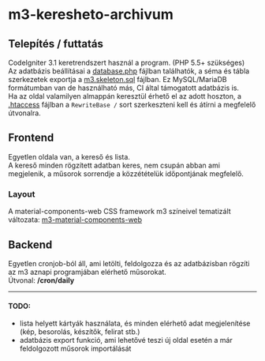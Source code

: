 # m3-keresheto-archivum

## Telepítés / futtatás
CodeIgniter 3.1 keretrendszert használ a program. (PHP 5.5+ szükséges)  
Az adatbázis beállításai a [database.php](application/config/database.php#L76) fájlban találhatók, a séma és tábla szerkezetek exportja a [m3.skeleton.sql](.sql/m3.skeleton.sql) fájlban. Ez MySQL/MariaDB formátumban van de használható más, CI által támogatott adatbázis is.  
Ha az oldal valamilyen almappán keresztül érhető el az adott hoszton, a [.htaccess](.htaccess#L10) fájlban a `RewriteBase /` sort szerkeszteni kell és átírni a megfelelő útvonalra.  

## Frontend
Egyetlen oldala van, a kereső és lista.  
A kereső minden rögzített adatban keres, nem csupán abban ami megjelenik, a műsorok sorrendje a közzétételük időpontjának megfelelő.  

### Layout
A material-components-web CSS framework m3 színeivel tematizált változata: [m3-material-components-web](http://github.com/a-sync/m3-material-components-web)

## Backend
Egyetlen cronjob-ból áll, ami letölti, feldolgozza és az adatbázisban rögzíti az m3 aznapi programjában elérhető műsorokat.  
Útvonal: **/cron/daily**

---

#### TODO:
 * lista helyett kártyák használata, és minden elérhető adat megjelenítése (kép, besorolás, készítők, felirat stb.)
 * adatbázis export funkció, ami lehetővé teszi új oldal esetén a már feldolgozott műsorok importálását
 
